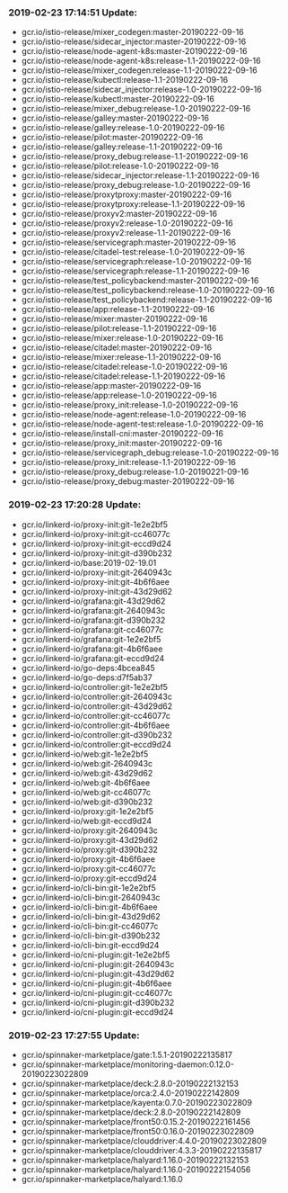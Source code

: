 ### 2019-02-23 17:14:51 Update:

- gcr.io/istio-release/mixer_codegen:master-20190222-09-16
- gcr.io/istio-release/sidecar_injector:master-20190222-09-16
- gcr.io/istio-release/node-agent-k8s:master-20190222-09-16
- gcr.io/istio-release/node-agent-k8s:release-1.1-20190222-09-16
- gcr.io/istio-release/mixer_codegen:release-1.1-20190222-09-16
- gcr.io/istio-release/kubectl:release-1.1-20190222-09-16
- gcr.io/istio-release/sidecar_injector:release-1.0-20190222-09-16
- gcr.io/istio-release/kubectl:master-20190222-09-16
- gcr.io/istio-release/mixer_debug:release-1.0-20190222-09-16
- gcr.io/istio-release/galley:master-20190222-09-16
- gcr.io/istio-release/galley:release-1.0-20190222-09-16
- gcr.io/istio-release/pilot:master-20190222-09-16
- gcr.io/istio-release/galley:release-1.1-20190222-09-16
- gcr.io/istio-release/proxy_debug:release-1.1-20190222-09-16
- gcr.io/istio-release/pilot:release-1.0-20190222-09-16
- gcr.io/istio-release/sidecar_injector:release-1.1-20190222-09-16
- gcr.io/istio-release/proxy_debug:release-1.0-20190222-09-16
- gcr.io/istio-release/proxytproxy:master-20190222-09-16
- gcr.io/istio-release/proxytproxy:release-1.1-20190222-09-16
- gcr.io/istio-release/proxyv2:master-20190222-09-16
- gcr.io/istio-release/proxyv2:release-1.0-20190222-09-16
- gcr.io/istio-release/proxyv2:release-1.1-20190222-09-16
- gcr.io/istio-release/servicegraph:master-20190222-09-16
- gcr.io/istio-release/citadel-test:release-1.0-20190222-09-16
- gcr.io/istio-release/servicegraph:release-1.0-20190222-09-16
- gcr.io/istio-release/servicegraph:release-1.1-20190222-09-16
- gcr.io/istio-release/test_policybackend:master-20190222-09-16
- gcr.io/istio-release/test_policybackend:release-1.0-20190222-09-16
- gcr.io/istio-release/test_policybackend:release-1.1-20190222-09-16
- gcr.io/istio-release/app:release-1.1-20190222-09-16
- gcr.io/istio-release/mixer:master-20190222-09-16
- gcr.io/istio-release/pilot:release-1.1-20190222-09-16
- gcr.io/istio-release/mixer:release-1.0-20190222-09-16
- gcr.io/istio-release/citadel:master-20190222-09-16
- gcr.io/istio-release/mixer:release-1.1-20190222-09-16
- gcr.io/istio-release/citadel:release-1.0-20190222-09-16
- gcr.io/istio-release/citadel:release-1.1-20190222-09-16
- gcr.io/istio-release/app:master-20190222-09-16
- gcr.io/istio-release/app:release-1.0-20190222-09-16
- gcr.io/istio-release/proxy_init:release-1.0-20190222-09-16
- gcr.io/istio-release/node-agent:release-1.0-20190222-09-16
- gcr.io/istio-release/node-agent-test:release-1.0-20190222-09-16
- gcr.io/istio-release/install-cni:master-20190222-09-16
- gcr.io/istio-release/proxy_init:master-20190222-09-16
- gcr.io/istio-release/servicegraph_debug:release-1.0-20190222-09-16
- gcr.io/istio-release/proxy_init:release-1.1-20190222-09-16
- gcr.io/istio-release/proxy_debug:release-1.0-20190221-09-16
- gcr.io/istio-release/proxy_debug:master-20190222-09-16
### 2019-02-23 17:20:28 Update:

- gcr.io/linkerd-io/proxy-init:git-1e2e2bf5
- gcr.io/linkerd-io/proxy-init:git-cc46077c
- gcr.io/linkerd-io/proxy-init:git-eccd9d24
- gcr.io/linkerd-io/proxy-init:git-d390b232
- gcr.io/linkerd-io/base:2019-02-19.01
- gcr.io/linkerd-io/proxy-init:git-2640943c
- gcr.io/linkerd-io/proxy-init:git-4b6f6aee
- gcr.io/linkerd-io/proxy-init:git-43d29d62
- gcr.io/linkerd-io/grafana:git-43d29d62
- gcr.io/linkerd-io/grafana:git-2640943c
- gcr.io/linkerd-io/grafana:git-d390b232
- gcr.io/linkerd-io/grafana:git-cc46077c
- gcr.io/linkerd-io/grafana:git-1e2e2bf5
- gcr.io/linkerd-io/grafana:git-4b6f6aee
- gcr.io/linkerd-io/grafana:git-eccd9d24
- gcr.io/linkerd-io/go-deps:4bcea845
- gcr.io/linkerd-io/go-deps:d7f5ab37
- gcr.io/linkerd-io/controller:git-1e2e2bf5
- gcr.io/linkerd-io/controller:git-2640943c
- gcr.io/linkerd-io/controller:git-43d29d62
- gcr.io/linkerd-io/controller:git-cc46077c
- gcr.io/linkerd-io/controller:git-4b6f6aee
- gcr.io/linkerd-io/controller:git-d390b232
- gcr.io/linkerd-io/controller:git-eccd9d24
- gcr.io/linkerd-io/web:git-1e2e2bf5
- gcr.io/linkerd-io/web:git-2640943c
- gcr.io/linkerd-io/web:git-43d29d62
- gcr.io/linkerd-io/web:git-4b6f6aee
- gcr.io/linkerd-io/web:git-cc46077c
- gcr.io/linkerd-io/web:git-d390b232
- gcr.io/linkerd-io/proxy:git-1e2e2bf5
- gcr.io/linkerd-io/web:git-eccd9d24
- gcr.io/linkerd-io/proxy:git-2640943c
- gcr.io/linkerd-io/proxy:git-43d29d62
- gcr.io/linkerd-io/proxy:git-d390b232
- gcr.io/linkerd-io/proxy:git-4b6f6aee
- gcr.io/linkerd-io/proxy:git-cc46077c
- gcr.io/linkerd-io/proxy:git-eccd9d24
- gcr.io/linkerd-io/cli-bin:git-1e2e2bf5
- gcr.io/linkerd-io/cli-bin:git-2640943c
- gcr.io/linkerd-io/cli-bin:git-4b6f6aee
- gcr.io/linkerd-io/cli-bin:git-43d29d62
- gcr.io/linkerd-io/cli-bin:git-cc46077c
- gcr.io/linkerd-io/cli-bin:git-d390b232
- gcr.io/linkerd-io/cli-bin:git-eccd9d24
- gcr.io/linkerd-io/cni-plugin:git-1e2e2bf5
- gcr.io/linkerd-io/cni-plugin:git-2640943c
- gcr.io/linkerd-io/cni-plugin:git-43d29d62
- gcr.io/linkerd-io/cni-plugin:git-4b6f6aee
- gcr.io/linkerd-io/cni-plugin:git-cc46077c
- gcr.io/linkerd-io/cni-plugin:git-d390b232
- gcr.io/linkerd-io/cni-plugin:git-eccd9d24
### 2019-02-23 17:27:55 Update:

- gcr.io/spinnaker-marketplace/gate:1.5.1-20190222135817
- gcr.io/spinnaker-marketplace/monitoring-daemon:0.12.0-20190223022809
- gcr.io/spinnaker-marketplace/deck:2.8.0-20190222132153
- gcr.io/spinnaker-marketplace/orca:2.4.0-20190222142809
- gcr.io/spinnaker-marketplace/kayenta:0.7.0-20190223022809
- gcr.io/spinnaker-marketplace/deck:2.8.0-20190222142809
- gcr.io/spinnaker-marketplace/front50:0.15.2-20190222161456
- gcr.io/spinnaker-marketplace/front50:0.16.0-20190223022809
- gcr.io/spinnaker-marketplace/clouddriver:4.4.0-20190223022809
- gcr.io/spinnaker-marketplace/clouddriver:4.3.3-20190222135817
- gcr.io/spinnaker-marketplace/halyard:1.16.0-20190222132153
- gcr.io/spinnaker-marketplace/halyard:1.16.0-20190222154056
- gcr.io/spinnaker-marketplace/halyard:1.16.0
